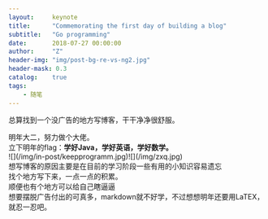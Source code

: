 ```yaml
---
layout:     keynote
title:      "Commemorating the first day of building a blog"
subtitle:   "Go programming"
date:       2018-07-27 00:00:00
author:     "Z"
header-img: "img/post-bg-re-vs-ng2.jpg"
header-mask: 0.3
catalog:    true
tags:
    - 随笔
---
```



总算找到一个没广告的地方写博客，干干净净很舒服。
 


<div>
    明年大二，努力做个大佬。
    <br>立下明年的flag：<b>学好Java，学好英语，学好数学。</b>
    <br>
    ![](/img/in-post/keepprogramm.jpg)![](/img/zxq.jpg)
    <br>
</div>
<div>
	想写博客的原因主要是在目前的学习阶段一些有用的小知识容易遗忘
	<br>
	找个地方写下来，一点一点的积累。
	<br>
	顺便也有个地方可以给自己瞎逼逼
	<br>
	想要摆脱广告付出的可真多，markdown就不好学，不过想想明年还要用LaTEX，就忍一忍吧。
</div>

